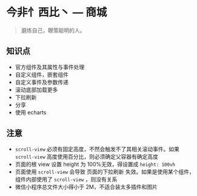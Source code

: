 # 今非忄西比丶 — 商城

> 磨炼自己，鞭策聪明的人。

## 知识点

- 官方组件及其属性与事件处理
- 自定义组件，嵌套组件
- 自定义事件及参数传递
- 滚动底部加载更多
- 下拉刷新
- 分享
- 使用 echarts

## 注意

- `scroll-view` 必须有固定高度，不然会触发不了其相关滚动事件。如果 `scroll-view` 高度使用百分比，则必须确定父容器有确定高度
- 页面的根 view 设置 height 为 100%无效，得设置成 `height: 100vh`
- 页面使用 `scroll-view` 会导致 页面的下拉刷新 失效。如果是使用某个组件，组件内部使用了 `scroll-view` ，则没有关系
- 微信小程序总文件大小得小于 2M，不适合装太多插件和图片
